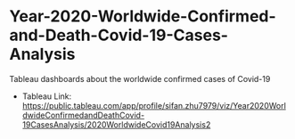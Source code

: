 # Year-2020-Worldwide-Confirmed-and-Death-Covid-19-Cases-Analysis
Tableau dashboards about the worldwide confirmed cases of Covid-19


- Tableau Link:
https://public.tableau.com/app/profile/sifan.zhu7979/viz/Year2020WorldwideConfirmedandDeathCovid-19CasesAnalysis/2020WorldwideCovid19Analysis2
